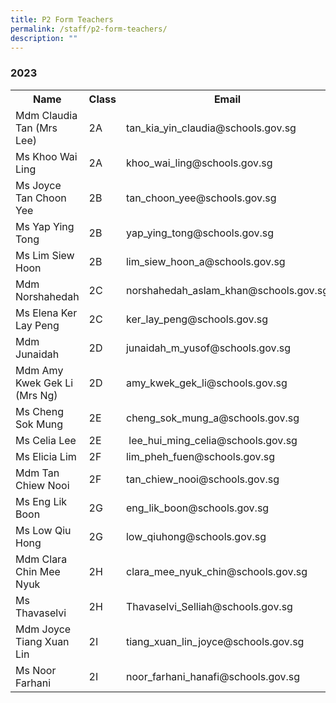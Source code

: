 ```yaml
---
title: P2 Form Teachers
permalink: /staff/p2-form-teachers/
description: ""
---
```

### **2023**
<table>
    <tr style="width:100%">
        <th style="width:30%">Name</th>
        <th style="width:15%">Class</th>
        <th style="width:55%">Email</th>
    </tr>
    <tr>
        <td>Mdm Claudia Tan (Mrs Lee)&nbsp;</td>
        <td>2A</td>
        <td>tan_kia_yin_claudia@schools.gov.sg</td>
    </tr>
    <tr>
        <td>Ms Khoo Wai Ling</td>
        <td>2A</td>
        <td>khoo_wai_ling@schools.gov.sg</td>
    </tr>
    <tr>
        <td>Ms Joyce Tan Choon Yee</td>
        <td>2B</td>
        <td>tan_choon_yee@schools.gov.sg</td>
    </tr>
    <tr>
        <td>Ms Yap Ying Tong</td>
        <td>2B</td>
        <td>yap_ying_tong@schools.gov.sg</td>
    </tr>
    <tr>
        <td>Ms Lim Siew Hoon</td>
        <td>2B</td>
        <td>lim_siew_hoon_a@schools.gov.sg</td>
    </tr>
    <tr>
        <td>Mdm Norshahedah</td>
        <td>2C</td>
        <td>norshahedah_aslam_khan@schools.gov.sg</td>
    </tr>
    <tr>
        <td>Ms Elena Ker Lay Peng</td>
        <td>2C</td>
        <td>ker_lay_peng@schools.gov.sg</td>
    </tr>
    <tr>
        <td>Mdm Junaidah</td>
        <td>2D</td>
        <td>junaidah_m_yusof@schools.gov.sg</td>
    </tr>
    <tr>
        <td>Mdm Amy Kwek Gek Li (Mrs Ng)</td>
        <td>2D</td>
        <td>amy_kwek_gek_li@schools.gov.sg</td>
    </tr>
    <tr>
        <td>Ms Cheng Sok Mung</td>
        <td>2E</td>
        <td>cheng_sok_mung_a@schools.gov.sg</td>
    </tr>
    <tr>
        <td>Ms Celia Lee</td>
        <td>2E</td>
        <td>&nbsp;lee_hui_ming_celia@schools.gov.sg</td>
    </tr>
    <tr>
        <td>Ms Elicia Lim</td>
        <td>2F</td>
        <td>lim_pheh_fuen@schools.gov.sg</td>
    </tr>
    <tr>
        <td>Mdm Tan Chiew Nooi</td>
        <td>2F</td>
        <td>tan_chiew_nooi@schools.gov.sg</td>
    </tr>
    <tr>
        <td>Ms Eng Lik Boon</td>
        <td>2G</td>
        <td>eng_lik_boon@schools.gov.sg</td>
    </tr>
    <tr>
        <td>Ms Low Qiu Hong</td>
        <td>2G</td>
        <td>low_qiuhong@schools.gov.sg</td>
    </tr>
    <tr>
        <td>Mdm Clara Chin Mee Nyuk&nbsp;</td>
        <td>2H</td>
        <td>clara_mee_nyuk_chin@schools.gov.sg</td>
    </tr>
    <tr>
        <td>Ms Thavaselvi</td>
        <td>2H</td>
        <td>Thavaselvi_Selliah@schools.gov.sg</td>
    </tr>
    <tr>
        <td>Mdm Joyce Tiang Xuan Lin</td>
        <td>2I</td>
        <td>tiang_xuan_lin_joyce@schools.gov.sg</td>
    </tr>
    <tr>
        <td>Ms Noor Farhani</td>
        <td>2I</td>
        <td>noor_farhani_hanafi@schools.gov.sg</td>
    </tr>
</table>